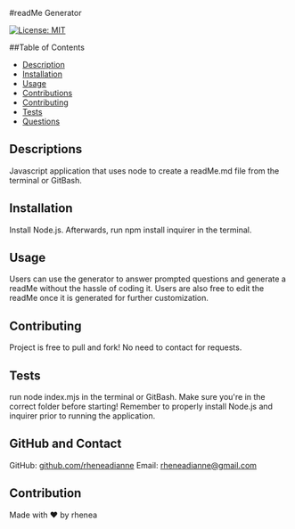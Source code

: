 #readMe Generator

[![License: MIT](https://img.shields.io/badge/License-MIT-yellow.svg)](https://opensource.org/licenses/MIT)
    
##Table of Contents
- [Description](#descriptioN)
- [Installation](#installation)
- [Usage](#usage)
- [Contributions](#contributions)
- [Contributing](#contributing)
- [Tests](#tests)
- [Questions](#questions)


## Descriptions
Javascript application that uses node to create a readMe.md file from the terminal or GitBash.

## Installation
Install Node.js. Afterwards, run npm install inquirer in the terminal.

## Usage 
Users can use the generator to answer prompted questions and generate a readMe without the hassle of coding it. Users are also free to edit the readMe once it is generated for further customization.

## Contributing 
Project is free to pull and fork! No need to contact for requests.

## Tests
run node index.mjs in the terminal or GitBash. Make sure you're in the correct folder before starting! Remember to properly install Node.js and inquirer prior to running the application.
    
## GitHub and Contact
GitHub: [github.com/rheneadianne](https://github.com/rheneadianne)
Email:  [rheneadianne@gmail.com](mailto:rheneadianne@gmail.com)

## Contribution
Made with ❤️ by rhenea
    